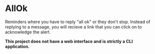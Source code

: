 # AllOk
Reminders where you have to reply "all ok" or they don't stop.
Instead of replying to a message, you will recieve a link that you can click on to acknowledge the alert.

**This project does not have a web interface and is strictly a CLI application.**
